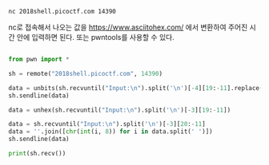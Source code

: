``` batch
nc 2018shell.picoctf.com 14390
```

nc로 접속해서 나오는 값을 https://www.asciitohex.com/ 에서 변환하여 주어진 시간 안에 입력하면 된다. 또는 pwntools를 사용할 수 있다.

``` python

from pwn import *

sh = remote("2018shell.picoctf.com", 14390)

data = unbits(sh.recvuntil("Input:\n").split('\n')[-4][19:-11].replace(' ', ''))
sh.sendline(data)

data = unhex(sh.recvuntil("Input:\n").split('\n')[-3][19:-11])

data = sh.recvuntil("Input:\n").split('\n')[-3][20:-11]
data = ''.join([chr(int(i, 8)) for i in data.split(' ')])
sh.sendline(data)

print(sh.recv())
```
